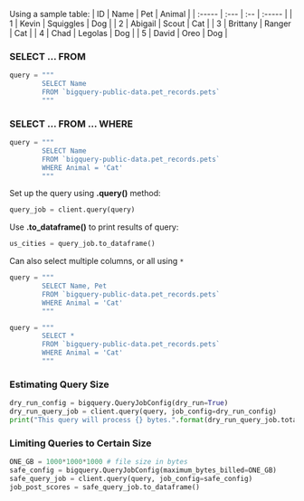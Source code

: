
Using a sample table:
| ID     | Name | Pet | Animal |
| :----- | :--- | :-- | :----- |
| 1 | Kevin | Squiggles | Dog |
| 2 | Abigail | Scout | Cat |
| 3 | Brittany | Ranger | Cat |
| 4 | Chad | Legolas | Dog |
| 5 | David | Oreo | Dog |

### SELECT ... FROM

```Python
query = """
        SELECT Name
        FROM `bigquery-public-data.pet_records.pets`
        """
```

### SELECT ... FROM ... WHERE

```Python
query = """
        SELECT Name
        FROM `bigquery-public-data.pet_records.pets`
        WHERE Animal = 'Cat'
        """
```

Set up the query using **.query()** method:
```Python
query_job = client.query(query)
```

Use **.to_dataframe()** to print results of query:
```Python
us_cities = query_job.to_dataframe()
```

Can also select multiple columns, or all using `*`
```Python
query = """
        SELECT Name, Pet
        FROM `bigquery-public-data.pet_records.pets`
        WHERE Animal = 'Cat'
        """

query = """
        SELECT *
        FROM `bigquery-public-data.pet_records.pets`
        WHERE Animal = 'Cat'
        """
```

### Estimating Query Size

```Python
dry_run_config = bigquery.QueryJobConfig(dry_run=True)
dry_run_query_job = client.query(query, job_config=dry_run_config)
print("This query will process {} bytes.".format(dry_run_query_job.total_bytes_processed))
```

### Limiting Queries to Certain Size

```Python
ONE_GB = 1000*1000*1000 # file size in bytes
safe_config = bigquery.QueryJobConfig(maximum_bytes_billed=ONE_GB)
safe_query_job = client.query(query, job_config=safe_config)
job_post_scores = safe_query_job.to_dataframe()
```
